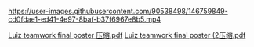 


https://user-images.githubusercontent.com/90538498/146759849-cd0fdae1-ed41-4e97-8baf-b37f6967e8b5.mp4

[Luiz teamwork final poster 压缩.pdf](https://github.com/jfo2fjsdjf/lbo/files/7744885/Luiz.teamwork.final.poster.pdf)
[Luiz teamwork final poster  (2压缩.pdf](https://github.com/jfo2fjsdjf/lbo/files/7744890/Luiz.teamwork.final.poster.2.pdf)
